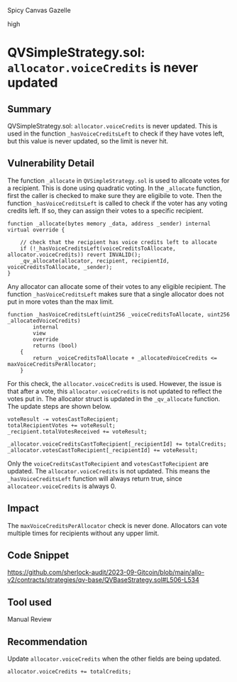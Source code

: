 Spicy Canvas Gazelle

high

# QVSimpleStrategy.sol: `allocator.voiceCredits` is never updated
## Summary

QVSimpleStrategy.sol: `allocator.voiceCredits` is never updated. This is used in the function `_hasVoiceCreditsLeft` to check if they have votes left, but this value is never updated, so the limit is never hit.

## Vulnerability Detail

The function `_allocate` in `QVSimpleStrategy.sol` is used to allcoate votes for a recipient. This is done using quadratic voting. In the `_allocate` function, first the caller is checked to make sure they are eligibile to vote. Then the function `_hasVoiceCreditsLeft` is called to check if the voter has any voting credits left. If so, they can assign their votes to a specific recipient.

```solidity
function _allocate(bytes memory _data, address _sender) internal virtual override {

    // check that the recipient has voice credits left to allocate
    if (!_hasVoiceCreditsLeft(voiceCreditsToAllocate, allocator.voiceCredits)) revert INVALID();
    _qv_allocate(allocator, recipient, recipientId, voiceCreditsToAllocate, _sender);
}
```

Any allocator can allocate some of their votes to any eligible recipient. The function `_hasVoiceCreditsLeft` makes sure that a single allocator does not put in more votes than the max limit.

```solidity
function _hasVoiceCreditsLeft(uint256 _voiceCreditsToAllocate, uint256 _allocatedVoiceCredits)
        internal
        view
        override
        returns (bool)
    {
        return _voiceCreditsToAllocate + _allocatedVoiceCredits <= maxVoiceCreditsPerAllocator;
    }
```

For this check, the `allocator.voiceCredits` is used. However, the issue is that after a vote, this `allocator.voiceCredits` is not updated to reflect the votes put in. The allocator struct is updated in the `_qv_allocate` function. The update steps are shown below.

```solidity
voteResult -= votesCastToRecipient;
totalRecipientVotes += voteResult;
_recipient.totalVotesReceived += voteResult;

_allocator.voiceCreditsCastToRecipient[_recipientId] += totalCredits;
_allocator.votesCastToRecipient[_recipientId] += voteResult;
```

Only the `voiceCreditsCastToRecipient` and `votesCastToRecipient` are updated. The `allocator.voiceCredits` is not updated. This means the `_hasVoiceCreditsLeft`
function will always return true, since `allocateor.voiceCredits` is always 0.

## Impact

The `maxVoiceCreditsPerAllocator` check is never done. Allocators can vote multiple times for recipients without any upper limit.

## Code Snippet

https://github.com/sherlock-audit/2023-09-Gitcoin/blob/main/allo-v2/contracts/strategies/qv-base/QVBaseStrategy.sol#L506-L534

## Tool used

Manual Review

## Recommendation

Update `allocator.voiceCredits` when the other fields are being updated.

```solidity
allocator.voiceCredits += totalCredits;
```
